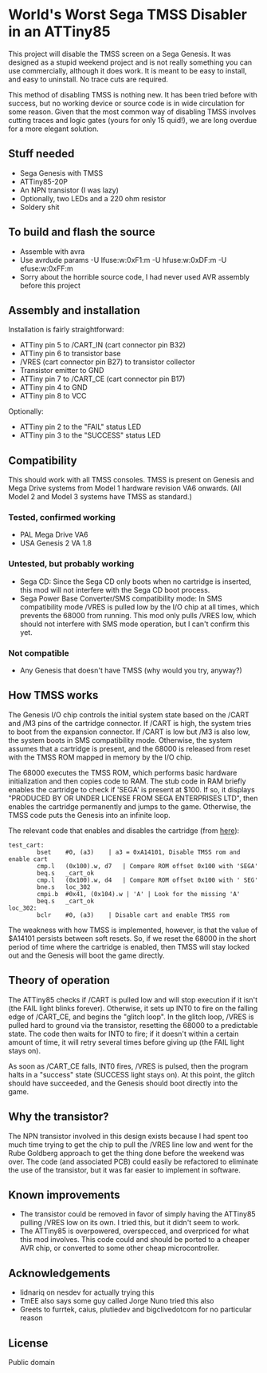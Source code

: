 # World's Worst Sega TMSS Disabler in an ATTiny85

This project will disable the TMSS screen on a Sega Genesis. It was designed as a stupid weekend project and is not really something you can use commercially, although it does work. It is meant to be easy to install, and easy to uninstall. No trace cuts are required.

This method of disabling TMSS is nothing new. It has been tried before with success, but no working device or source code is in wide circulation for some reason. Given that the most common way of disabling TMSS involves cutting traces and logic gates (yours for only 15 quid!), we are long overdue for a more elegant solution.

## Stuff needed

* Sega Genesis with TMSS
* ATTiny85-20P
* An NPN transistor (I was lazy)
* Optionally, two LEDs and a 220 ohm resistor
* Soldery shit

## To build and flash the source

* Assemble with avra
* Use avrdude params -U lfuse:w:0xF1:m -U hfuse:w:0xDF:m -U efuse:w:0xFF:m
* Sorry about the horrible source code, I had never used AVR assembly before this project

## Assembly and installation

Installation is fairly straightforward:

* ATTiny pin 5 to /CART_IN (cart connector pin B32)
* ATTiny pin 6 to transistor base
* /VRES (cart connector pin B27) to transistor collector
* Transistor emitter to GND
* ATTiny pin 7 to /CART_CE (cart connector pin B17)
* ATTiny pin 4 to GND
* ATTiny pin 8 to VCC

Optionally:
* ATTiny pin 2 to the "FAIL" status LED
* ATTiny pin 3 to the "SUCCESS" status LED

## Compatibility

This should work with all TMSS consoles. TMSS is present on Genesis and Mega Drive systems from Model 1 hardware revision VA6 onwards. (All Model 2 and Model 3 systems have TMSS as standard.)

### Tested, confirmed working

* PAL Mega Drive VA6
* USA Genesis 2 VA 1.8

### Untested, but probably working

* Sega CD: Since the Sega CD only boots when no cartridge is inserted, this mod will not interfere with the Sega CD boot process.
* Sega Power Base Converter/SMS compatibility mode: In SMS compatibility mode /VRES is pulled low by the I/O chip at all times, which prevents the 68000 from running. This mod only pulls /VRES low, which should not interfere with SMS mode operation, but I can't confirm this yet.

### Not compatible

* Any Genesis that doesn't have TMSS (why would you try, anyway?)

## How TMSS works

The Genesis I/O chip controls the initial system state based on the /CART and /M3 pins of the cartridge connector. If /CART is high, the system tries to boot from the expansion connector. If /CART is low but /M3 is also low, the system boots in SMS compatibility mode. Otherwise, the system assumes that a cartridge is present, and the 68000 is released from reset with the TMSS ROM mapped in memory by the I/O chip.

The 68000 executes the TMSS ROM, which performs basic hardware initialization and then copies code to RAM. The stub code in RAM briefly enables the cartridge to check if 'SEGA' is present at $100. If so, it displays "PRODUCED BY OR UNDER LICENSE FROM SEGA ENTERPRISES LTD", then enables the cartridge permanently and jumps to the game. Otherwise, the TMSS code puts the Genesis into an infinite loop.

The relevant code that enables and disables the cartridge (from [here](https://wiki.megadrive.org/index.php?title=TMSS)):

    test_cart:
    		bset	#0, (a3)	| a3 = 0xA14101, Disable TMSS rom and enable cart
    		cmp.l	(0x100).w, d7	| Compare ROM offset 0x100 with	'SEGA'
    		beq.s	_cart_ok
    		cmp.l	(0x100).w, d4	| Compare ROM offset 0x100 with	' SEG'
    		bne.s	loc_302
    		cmpi.b	#0x41, (0x104).w | 'A' | Look for the missing 'A'
    		beq.s	_cart_ok
    loc_302:
    		bclr	#0, (a3)	| Disable cart and enable TMSS rom

The weakness with how TMSS is implemented, however, is that the value of $A14101 persists between soft resets. So, if we reset the 68000 in the short period of time where the cartridge is enabled, then  TMSS will stay locked out and the Genesis will boot the game directly.

## Theory of operation

The ATTiny85 checks if /CART is pulled low and will stop execution if it isn't (the FAIL light blinks forever). Otherwise, it sets up INT0 to fire on the falling edge of /CART_CE, and begins the "glitch loop". In the glitch loop, /VRES is pulled hard to ground via the transistor, resetting the 68000 to a predictable state. The code then waits for INT0 to fire; if it doesn't within a certain amount of time, it will retry several times before giving up (the FAIL light stays on).

As soon as /CART_CE falls, INT0 fires, /VRES is pulsed, then the program halts in a "success" state (SUCCESS light stays on). At this point, the glitch should have succeeded, and the Genesis should boot directly into the game.

## Why the transistor?

The NPN transistor involved in this design exists because I had spent too much time trying to get the chip to pull the /VRES line low and went for the Rube Goldberg approach to get the thing done before the weekend was over. The code (and associated PCB) could easily be refactored to eliminate the use of the transistor, but it was far easier to implement in software.

## Known improvements

* The transistor could be removed in favor of simply having the ATTiny85 pulling /VRES low on its own. I tried this, but it didn't seem to work.
* The ATTiny85 is overpowered, overspecced, and overpriced for what this mod involves. This code could and should be ported to a cheaper AVR chip, or converted to some other cheap microcontroller.

## Acknowledgements

* lidnariq on nesdev for actually trying this
* TmEE also says some guy called Jorge Nuno tried this also
* Greets to furrtek, caius, plutiedev and bigclivedotcom for no particular reason

## License

Public domain
